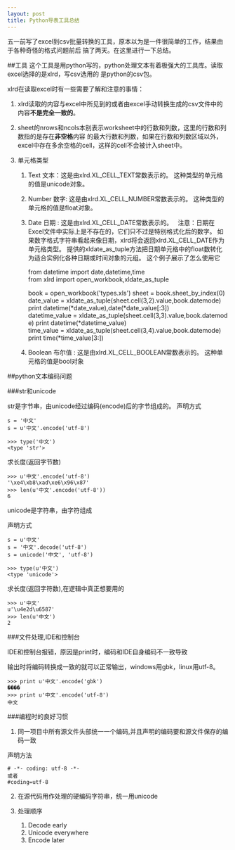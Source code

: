 ```yaml
---
layout: post
title: Python导表工具总结
---
```


五一前写了excel到csv批量转换的工具，原本以为是一件很简单的工作，结果由于各种奇怪的格式问题前后
搞了两天。在这里进行一下总结。

##工具
这个工具是用python写的，python处理文本有着极强大的工具库。读取excel选择的是xlrd，写csv选用的
是python的csv包。

xlrd在读取excel时有一些需要了解和注意的事情：

1. xlrd读取的内容与excel中所见到的或者由excel手动转换生成的csv文件中的内容**不是完全一致的**。

2. sheet的nrows和ncols本别表示worksheet中的行数和列数，这里的行数和列数指的是存在**非空格**内容
的最大行数和列数，如果在行数和列数区域以外，excel中存在多余空格的cell，这样的cell不会被计入sheet中。

3. 单元格类型

    1. Text 文本：这是由xlrd.XL_CELL_TEXT常数表示的。 这种类型的单元格的值是unicode对象。

    2. Number 数字: 这是由xlrd.XL_CELL_NUMBER常数表示的。 这种类型的单元格的值是float对象。

    3. Date 日期 : 这是由xlrd.XL_CELL_DATE常数表示的。
     
注意：日期在Excel文件中实际上是不存在的，它们只不过是特别格式化后的数字。
如果数字格式字符串看起来像日期，xlrd将会返回xlrd.XL_CELL_DATE作为单元格类型。
提供的xldate_as_tuple方法把日期单元格中的float数转化为适合实例化各种日期或时间对象的元组。
这个例子展示了怎么使用它

        from datetime import date,datetime,time
        from xlrd import open_workbook,xldate_as_tuple
        
        book = open_workbook('types.xls')
        sheet = book.sheet_by_index(0)
        date_value = xldate_as_tuple(sheet.cell(3,2).value,book.datemode)
        print datetime(*date_value),date(*date_value[:3])
        datetime_value = xldate_as_tuple(sheet.cell(3,3).value,book.datemode)
        print datetime(*datetime_value)
        time_value = xldate_as_tuple(sheet.cell(3,4).value,book.datemode)
        print time(*time_value[3:])

    4. Boolean 布尔值 : 这是由xlrd.XL_CELL_BOOLEAN常数表示的。 这种单元格的值是bool对象


##python文本编码问题

###str和unicode

str是字节串，由unicode经过编码(encode)后的字节组成的。
声明方式

    s = '中文'
    s = u'中文'.encode('utf-8')

    >>> type('中文')
    <type 'str'>
    
求长度(返回字节数)

    >>> u'中文'.encode('utf-8')
    '\xe4\xb8\xad\xe6\x96\x87'
    >>> len(u'中文'.encode('utf-8'))
    6
    
unicode是字符串，由字符组成

声明方式

    s = u'中文'
    s = '中文'.decode('utf-8')
    s = unicode('中文', 'utf-8')

    >>> type(u'中文')
    <type 'unicode'>
求长度(返回字符数),在逻辑中真正想要用的

    >>> u'中文'
    u'\u4e2d\u6587'
    >>> len(u'中文')
    2

###文件处理,IDE和控制台

IDE和控制台报错，原因是print时，编码和IDE自身编码不一致导致

输出时将编码转换成一致的就可以正常输出，windows用gbk，linux用utf-8。

    >>> print u'中文'.encode('gbk')
    ����
    >>> print u'中文'.encode('utf-8')
    中文
    
###编程时的良好习惯
1. 同一项目中所有源文件头部统一一个编码,并且声明的编码要和源文件保存的编码一致

声明方法

    # -*- coding: utf-8 -*-
    或者
    #coding=utf-8

2. 在源代码用作处理的硬编码字符串，统一用unicode

3. 处理顺序

    1. Decode early
    2. Unicode everywhere
    3. Encode later
